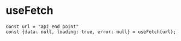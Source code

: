 # useFetch


```
const url = "api end point"
const {data: null, loading: true, error: null} = useFetch(url);

 ```


